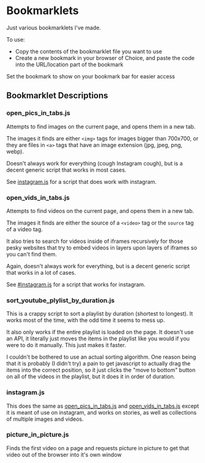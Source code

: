 # Bookmarklets

Just various bookmarklets I've made.

To use:

- Copy the contents of the bookmarklet file you want to use
- Create a new bookmark in your browser of Choice, and paste the code into the
  URL/location part of the bookmark

Set the bookmark to show on your bookmark bar for easier access

## Bookmarklet Descriptions

### open_pics_in_tabs.js

Attempts to find images on the current page, and opens them in a new tab.

The images it finds are either `<img>` tags for images bigger than 700x700, or
they are files in `<a>` tags that have an image extension (jpg, jpeg, png,
webp).

Doesn't always work for everything (cough Instagram cough), but is a decent
generic script that works in most cases.

See [instagram.js](#instagramjs) for a script that does work with instagram.

### open_vids_in_tabs.js

Attempts to find videos on the current page, and opens them in a new tab.

The images it finds are either the source of a `<video>` tag or the `source` tag
of a video tag.

It also tries to search for videos inside of iframes recursively for those
pesky websites that try to embed videos in layers upon layers of iframes so you
can't find them.

Again, doesn't always work for everything,  but is a decent generic script that
works in a lot of cases.

See [#instagram.js](#instagramjs) for a script that works for instagram.

### sort_youtube_plylist_by_duration.js

This is a crappy script to sort a playlist by duration (shortest to longest). It
works most of the time, with the odd time it seems to mess up.

It also only works if the entire playlist is loaded on the page. It doesn't use
an API, it literally just moves the items in the playlist like you would if you
were to do it manually. This just makes it faster.

I couldn't be bothered to use an actual sorting algorithm. One reason being that
it is probably (I didn't try) a pain to get javascript to actually drag the
items into the correct position, so it just clicks the "move to bottom" button
on all of the videos in the playlist, but it does it in order of duration.

### instagram.js

This does the same as [open_pics_in_tabs.js](#open_pics_in_tabsjs) and
[open_vids_in_tabs.js](#open_vids_in_tabsjs)
except it is meant of use on instagram, and works on stories, as well as
collections of multiple images and videos.

### picture_in_picture.js

Finds the first video on a page and requests picture in picture to get that
video out of the browser into it's own window
